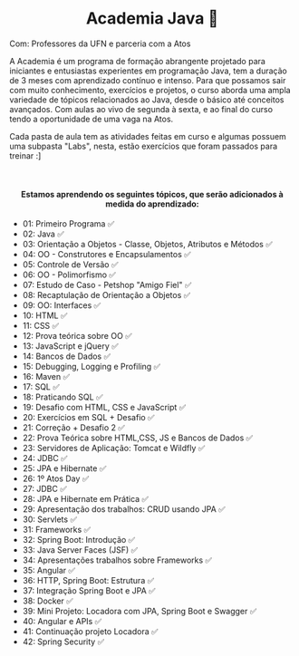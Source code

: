 <h1 align=center> Academia Java 🚀 </h1>

Com: Professores da UFN e parceria com a Atos

A Academia é um programa de formação abrangente projetado para iniciantes e entusiastas experientes em programação Java, tem a duração de 3 meses com aprendizado contínuo e intenso. Para que possamos sair com muito conhecimento, exercícios e projetos, o curso aborda uma ampla variedade de tópicos relacionados ao Java, desde o básico até conceitos avançados. 
Com aulas ao vivo de segunda à sexta, e ao final do curso tendo a oportunidade de uma vaga na Atos. 

Cada pasta de aula tem as atividades feitas em curso e algumas possuem uma subpasta "Labs", nesta, estão exercícios que foram passados para treinar :]

<br>
<h4 align=center> Estamos aprendendo os seguintes tópicos, que serão adicionados à medida do aprendizado: </h4>
 
- 01: Primeiro Programa ✅
- 02: Java ✅
- 03: Orientação a Objetos - Classe, Objetos, Atributos e Métodos ✅
- 04: OO - Construtores e Encapsulamentos ✅
- 05: Controle de Versão ✅
- 06: OO - Polimorfismo ✅
- 07: Estudo de Caso - Petshop 	"Amigo Fiel" ✅
- 08: Recaptulação de Orientação a Objetos ✅
- 09: OO: Interfaces ✅
- 10: HTML ✅
- 11: CSS ✅
- 12: Prova teórica sobre OO ✅
- 13: JavaScript e jQuery ✅
- 14: Bancos de Dados ✅
- 15: Debugging, Logging e Profiling ✅
- 16: Maven ✅
- 17: SQL ✅
- 18: Praticando SQL ✅
- 19: Desafio com HTML, CSS e JavaScript ✅
- 20: Exercícios em SQL + Desafio ✅
- 21: Correção + Desafio 2 ✅
- 22: Prova Teórica sobre HTML,CSS, JS e Bancos de Dados ✅
- 23: Servidores de Aplicação: Tomcat e Wildfly ✅
- 24: JDBC ✅
- 25: JPA e Hibernate ✅
- 26: 1º Atos Day ✅
- 27: JDBC ✅
- 28: JPA e Hibernate em Prática ✅
- 29: Apresentação dos trabalhos: CRUD usando JPA ✅
- 30: Servlets ✅
- 31: Frameworks ✅
- 32: Spring Boot: Introdução ✅
- 33: Java Server Faces (JSF) ✅
- 34: Apresentações trabalhos sobre Frameworks ✅
- 35: Angular ✅
- 36: HTTP, Spring Boot: Estrutura ✅
- 37: Integração Spring Boot e JPA ✅
- 38: Docker ✅
- 39: Mini Projeto: Locadora com JPA, Spring Boot e Swagger ✅
- 40: Angular e APIs ✅
- 41: Continuação projeto Locadora ✅
- 42: Spring Security ✅
